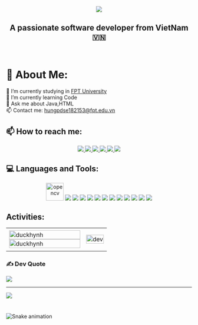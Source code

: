 <h1 align="center">
    <img src="https://readme-typing-svg.herokuapp.com?font=Fira+Code&weight=700&size=35&pause=1000&color=F74949&center=true&vCenter=true&width=500&lines=Hi+There+!+%F0%9F%91%8B;I'm+Duc+Hung+!" />
</h1>

<h2 align="center">A passionate software developer from VietNam 🇻🇳</h2>

<br/>

# 💫 About Me:
🔭 I’m currently studying in [FPT University](https://www.facebook.com/FPTU.HCM?locale=vi_VN)<br>🌱 I’m currently learning Code<br>💬 Ask me about Java,HTML <br>📫 Contact me: hungpdse182153@fpt.edu.vn

## 📫 How to reach me:
<p align="center">
  <a href="https://x.com/duchungpham_dev" target="_blank">
    <img src="https://img.icons8.com/fluency/48/twitterx--v1.png"/>
  </a>
  <a href="https://facebook.com/duchungpham.dev" alt="Facebook">
    <img src="https://img.icons8.com/fluent/48/000000/facebook-new.png" target="_blank" />
  </a> 
  <a href="https://github.com/duckhynh" alt="Github">
    <img src="https://img.icons8.com/fluent/48/000000/github.png"/>
  </a> 
  <a href="https://youtube.com/@duckhuynh4826" alt="Youtube channel" target="_blank" >
    <img src="https://img.icons8.com/fluent/48/000000/youtube-play.png"/>
  </a>
  <a href="https://tiktok.com/@nguyenhung.dev" alt="TikTok" target="_blank" >
    <img src="https://img.icons8.com/color/48/tiktok--v1.png"/>
  </a>
  <a href="mailto:phamduchung888888@gmail.com" alt="Email">
    <img src="https://img.icons8.com/fluent/48/000000/mailing.png"/>
  </a>
</p>


## 💻 Languages and Tools:
<p align="center">
  <img src="https://img.icons8.com/fluency/48/c-programming.png" alt="opencv" width="48" height="48"/> 
  <img src="https://img.icons8.com/fluency/48/c-plus-plus-logo.png"/>
  <img src="https://img.icons8.com/color/48/000000/mysql-logo.png"/>
  <img src="https://img.icons8.com/color/48/000000/microsoft-sql-server.png"/>
  <img src="https://img.icons8.com/3d-fluency/48/java.png"/>
  <img src="https://img.icons8.com/color/48/000000/git.png"/>
  <img src="https://img.icons8.com/color/48/apache-netbeans.png"/>
  <img src="https://img.icons8.com/color/48/000000/visual-studio-code-2019.png"/>
  <img src="https://img.icons8.com/color/48/null/visual-studio--v2.png"/>
  <img src="https://img.icons8.com/color/48/html-5--v2.png"/>
  <img src="https://img.icons8.com/color/48/css3.png"/>
  <img src="https://img.icons8.com/color/48/bootstrap--v2.png"/>
  <img src="https://img.icons8.com/color/48/visual-studio-code-2019.png"/>
</p>

## Activities:
<table style="width:100%;">
  <tr>
    <td>
      <img src="https://github-readme-stats.vercel.app/api/top-langs/?username=duckhynh&bg_color=FFFFFF00&text_color=179fa3&layout=compact&hide=CSS&langs_count=10&custom_title=Top%Langs" alt="duckhynh" width="100%"/>
      <img src="https://github-readme-stats.vercel.app/api?username=duckhynh&bg_color=FFFFFF00&text_color=179fa3&show_icons=true&count_private=true&include_all_commits=true&custom_title=Hoạt%20động%20trên%20Github" alt="duckhynh" width="100%"/>
    </td>
    <td>
      <p align="center"> 
        <img src="https://cdn.dribbble.com/users/1059583/screenshots/4171367/coding-freak.gif" alt="dev" width="100%"/>
      </p>
    </td>
  </tr>
</table>


### ✍️ Dev Quote
![](https://quotes-github-readme.vercel.app/api?type=horizontal&theme=tokyonight)

---
[![](https://visitcount.itsvg.in/api?id=duckhynh&icon=10&color=13)](https://visitcount.itsvg.in)

<!-- Proudly created with GPRM ( https://gprm.itsvg.in ) -->

###

<br clear="both">

<img src="https://profile-readme-generator.com/assets/snake.svg" alt="Snake animation" />

###
